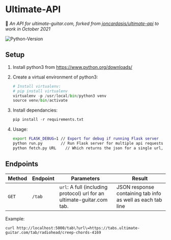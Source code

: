 # Ultimate-API

:guitar: *An API for ultimate-guitar.com, forked from [joncardasis/ultimate-api](https://github.com/joncardasis/ultimate-api) to work in October 2021*

![Python-Version](https://img.shields.io/badge/Python-3.9.7-blue.svg)

## Setup
1. Install python3 from https://www.python.org/downloads/

1. Create a virtual environment of python3:

    ```Python
    # Install virtualenv:
    # pip install virtualenv
    virtualenv -p /usr/local/bin/python3 venv
    source venv/bin/activate
    ```

1. Install dependancies:

    ```Python
    pip install -r requirements.txt
    ```

1. Usage:

    ```bash
    export FLASK_DEBUG=1 // Export for debug if running Flask server
    python run.py        // Run Flask server for multiple api requests OR
    python fetch.py URL    // Which returns the json for a single url, then quits
    ```

## Endpoints

| Method | Endpoint |  Parameters | Result |
| ------ | -------- | ---------- | ------ |
| `GET`  | `/tab`   | `url`: A full (including protocol) url for an ultimate-guitar.com tab. | JSON response containing tab info as well as each tab line

Example:

`curl http://localhost:5000/tab\?url\=https://tabs.ultimate-guitar.com/tab/radiohead/creep-chords-4169`

